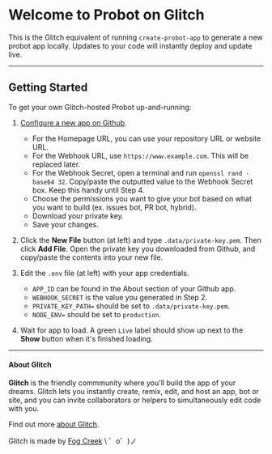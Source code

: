 Welcome to Probot on Glitch
=========================

This is the Glitch equivalent of running `create-probot-app` to generate a new probot app locally. Updates to your code will instantly deploy and update live.

---

## Getting Started

To get your own Glitch-hosted Probot up-and-running:

1. [Configure a new app on Github](https://github.com/settings/apps/new).
    - For the Homepage URL, you can use your repository URL or website URL. 
    - For the Webhook URL, use `https://www.example.com`. This will be replaced     later.
    - For the Webhook Secret, open a terminal and run `openssl rand -base64 32`. Copy/paste the outputted value to the Webhook Secret box. Keep this handy
    until Step 4.
    - Choose the permissions you want to give your bot based on what you want to build (ex. issues bot, PR bot, hybrid).
    - Download your private key.
    - Save your changes.

2. Click the **New File** button (at left) and type `.data/private-key.pem`. Then click **Add File**. Open the private key you downloaded from Github, and copy/paste the contents into your new file.

3. Edit the `.env` file (at left) with your app credentials. 
    - `APP_ID` can be found in the About section of your Github app.
    - `WEBHOOK_SECRET` is the value you generated in Step 2.
    - `PRIVATE_KEY_PATH=` should be set to `.data/private-key.pem`. 
    - `NODE_ENV=` should be set to `production`. 

4. Wait for app to load. A green `Live` label should show up next to the **Show** button when it's finished loading.

---
      
#### About Glitch

**Glitch** is the friendly commmunity where you'll build the app of your dreams. Glitch lets you instantly create, remix, edit, and host an app, bot or site, and you can invite collaborators or helpers to simultaneously edit code with you.

Find out more [about Glitch](https://glitch.com/about).

Glitch is made by [Fog Creek](https://fogcreek.com/)
\ ゜o゜)ノ

